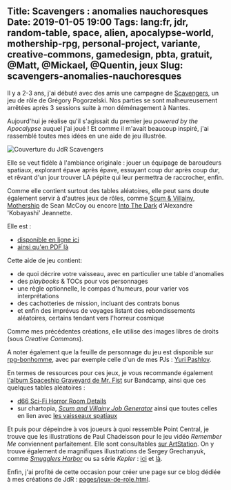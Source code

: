 Title: Scavengers : anomalies nauchoresques
Date: 2019-01-05 19:00
Tags: lang:fr, jdr, random-table, space, alien, apocalypse-world, mothership-rpg, personal-project, variante, creative-commons, gamedesign, pbta, gratuit, @Matt, @Mickael, @Quentin, jeux
Slug: scavengers-anomalies-nauchoresques
---

Il y a 2-3 ans, j'ai débuté avec des amis une campagne de [Scavengers](http://awarestudios.blogspot.com/2014/01/scavengers.html), un jeu de rôle de Grégory Pogorzelski.
Nos parties se sont malheureusement arrêtées après 3 sessions suite à mon déménagement à Nantes.

Aujourd'hui je réalise qu'il s'agissait du premier jeu _powered by the Apocalypse_ auquel j'ai joué !
Et comme il m'avait beaucoup inspiré, j'ai rassemblé toutes mes idées en une aide de jeu illustrée.

![Couverture du JdR Scavengers](images/2018/12/scavengers.png)

Elle se veut fidèle à l'ambiance originale :
jouer un équipage de baroudeurs spatiaux, explorant épave après épave, essuyant coup dur après coup dur,
et rêvant d'un jour trouver LA pépite qui leur permettra de raccrocher, enfin.

Comme elle contient surtout des tables aléatoires, elle peut sans doute également servir à d'autres jeux de rôles,
comme [Scum & Villainy](https://www.evilhat.com/home/scum-and-villainy/), [Mothership](http://www.tuesdayknightgames.com/mothership/) de Sean McCoy
ou encore [Into The Dark](http://livresdelours.blogspot.com/search/label/Into%20the%20Dark) d'Alexandre 'Kobayashi' Jeannette.

Elle est :

- [disponible en ligne ici](https://lucas-c.github.io/jdr/scavengers/)
- [ainsi qu'en PDF là](https://chezsoi.org/s/ScavengersPDFDownload)

Cette aide de jeu contient:

- de quoi décrire votre vaisseau, avec en particulier une table d'anomalies
- des _playbooks_ & TOCs pour vos personnages
- une règle optionnelle, le compas d'humeurs, pour varier vos interprétations
- des cachotteries de mission, incluant des contrats bonus
- et enfin des imprévus de voyages listant des rebondissements aléatoires, certains tendant vers l'horreur cosmique

Comme mes précédentes créations, elle utilise des images libres de droits (sous _Creative Commons_).

A noter également que la feuille de personnage du jeu est disponible sur [rpg-bonhomme](https://github.com/Lucas-C/rpg-bonhomme),
avec par exemple celle d'un de mes PJs : [Yuri Pashlov](https://chezsoi.org/lucas/jdr/rpg-bonhomme/?layout=Scavengers&name=yuri_pashlov).

En termes de ressources pour ces jeux, je vous recommande également [l'album Spaceship Graveyard de Mr. Fist](https://bloodntongue.bandcamp.com/album/spaceship-graveyard) sur Bandcamp,
ainsi que ces quelques tables aléatoires :

- [d66 Sci-Fi Horror Room Details](https://imaginaryhallways.blogspot.com/2018/12/d66-sci-fi-horror-room-details.html?m=1)
- sur chartopia, [_Scum and Villainy Job Generator_](https://chartopia.d12dev.com/en/chart/2769/) ainsi que toutes celles en lien avec [les vaisseaux spatiaux](https://chartopia.d12dev.com/en/search/?q=Spaceship)

Et puis pour dépeindre à vos joueurs à quoi ressemble Point Central,
je trouve que les illustrations de Paul Chadeisson pour le jeu vidéo _Remember Me_ conviennent parfaitement.
Elle sont consultables [sur ArtStation](https://www.artstation.com/pao/albums/672547).
On y trouve également de magnifiques illustrations de Sergey Grechanyuk,
comme [_Smugglers Harbor_](https://www.artstation.com/artwork/L6Yrl) ou sa série _Kepler_ :
[ici](https://www.artstation.com/grekgss/albums/635517) et [là](https://www.artstation.com/artwork/g5NDx).

Enfin, j'ai profité de cette occasion pour créer une page sur ce blog dédiée à mes créations de JdR : [pages/jeux-de-role.html](pages/jeux-de-role.html).

<!-- Com'
* [x] https://www.scenariotheque.org/Document/info_doc.php?id_doc=9919
      -> référence : https://lucas-c.github.io/jdr/scavengers/
                   & https://github.com/Lucas-C/jdr/releases/download/adj-scavengers-1.2.2/adj-scavengers-1.2.2.pdf
-->

<style>
article img { max-height: 20rem; }
</style>
